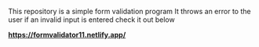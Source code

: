 This repository is a simple form validation program 
It throws an error to the user if an invalid input is entered 
check it out below

<b>https://formvalidator11.netlify.app/</b>
